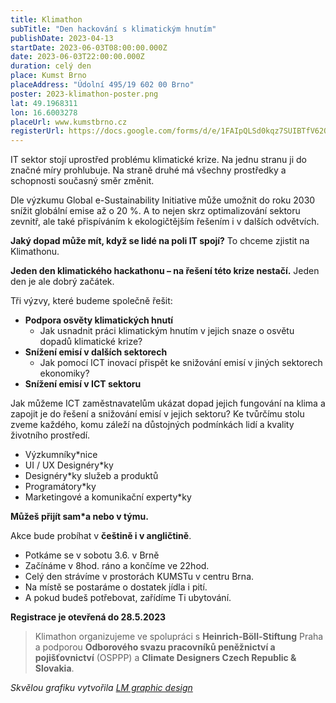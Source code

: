 ```yaml
---
title: Klimathon
subTitle: "Den hackování s klimatickým hnutím"
publishDate: 2023-04-13
startDate: 2023-06-03T08:00:00.000Z
date: 2023-06-03T22:00:00.000Z
duration: celý den
place: Kumst Brno
placeAddress: "Údolní 495/19 602 00 Brno"
poster: 2023-klimathon-poster.png
lat: 49.1968311
lon: 16.6003278
placeUrl: www.kumstbrno.cz
registerUrl: https://docs.google.com/forms/d/e/1FAIpQLSd0kqz7SUIBTfV62QZn_BpR_FngMvyMnS_nK2uQH--I1yqwpg/viewform
---
```


IT sektor stojí uprostřed problému klimatické krize.
Na jednu stranu ji do značné míry prohlubuje.
Na straně druhé má všechny prostředky a schopnosti současný směr změnit.

Dle výzkumu Global e-Sustainability Initiative může umožnit do roku 2030 snížit globální emise až o 20 %.
A to nejen skrz optimalizování sektoru zevnitř, ale také přispíváním k ekologičtějším řešením i v dalších odvětvích.

**Jaký dopad může mít, když se lidé na poli IT spojí?**
To chceme zjistit na Klimathonu.

**Jeden den klimatického hackathonu – na řešení této krize nestačí.**
Jeden den je ale dobrý začátek.

Tři výzvy, které budeme společně řešit:

- **Podpora osvěty klimatických hnutí**
    - Jak usnadnit práci klimatickým hnutím v jejich snaze o osvětu dopadů klimatické krize?
- **Snížení emisí v dalších sektorech**
    - Jak pomocí ICT inovací přispět ke snižování emisí v jiných sektorech ekonomiky?
- **Snížení emisí v ICT sektoru**

Jak můžeme ICT zaměstnavatelům ukázat dopad jejich fungování na klima a zapojit je do řešení a snižování emisí v jejich sektoru?
Ke tvůrčímu stolu zveme každého, komu záleží na důstojných podmínkách lidí a kvality životního prostředí.

- Výzkumníky*nice
- UI / UX Designéry*ky
- Designéry*ky služeb a produktů
- Programátory*ky
- Marketingové a komunikační experty*ky

**Můžeš přijít sam*a nebo v týmu.**

Akce bude probíhat v **češtině i v angličtině**.

- Potkáme se v sobotu 3.6. v Brně
- Začínáme v 8hod. ráno a končíme ve 22hod.
- Celý den strávíme v prostorách KUMSTu v centru Brna.
- Na místě se postaráme o dostatek jídla i pití.
- A pokud budeš potřebovat, zařídíme Ti ubytování.

**Registrace je otevřená do 28.5.2023**

> Klimathon organizujeme ve spolupráci s **Heinrich-Böll-Stiftung** Praha
> a podporou **Odborového svazu pracovníků peněžnictví a pojišťovnictví** (OSPPP)
> a **Climate Designers Czech Republic & Slovakia**.

*Skvělou grafiku vytvořila [LM graphic design](https://www.lenkamareckova.com/)*
